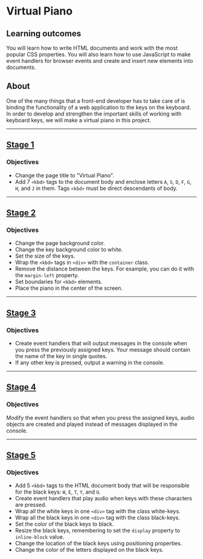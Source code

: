 # Virtual Piano
## Learning outcomes
You will learn how to write HTML documents and work with the most popular CSS properties. You will also learn how to use JavaScript to make event handlers for browser events and create and insert new elements into documents.

## About
One of the many things that a front-end developer has to take care of is binding the functionality of a web application to the keys on the keyboard. In order to develop and strengthen the important skills of working with keyboard keys, we will make a virtual piano in this project.

---

## [Stage 1](https://hyperskill.org/projects/101/stages/556/implement)
### Objectives

* Change the page title to "Virtual Piano".
* Add 7 `<kbd>` tags to the document body and enclose letters `A`, `S`, `D`, `F`, `G`, `H`, and `J` in them. Tags `<kbd>` must be direct descendants of body.

---

## [Stage 2](https://hyperskill.org/projects/101/stages/557/implement)
### Objectives

* Change the page background color.
* Change the key background color to white.
* Set the size of the keys.
* Wrap the `<kbd>` tags in `<div>` with the `container` class.
* Remove the distance between the keys. For example, you can do it with the `margin-left` property.
* Set boundaries for `<kbd>` elements.
* Place the piano in the center of the screen.

---

## [Stage 3](https://hyperskill.org/projects/101/stages/558/implement)
### Objectives

* Create event handlers that will output messages in the console when you press the previously assigned keys. Your message should contain the name of the key in single quotes.
* If any other key is pressed, output a warning in the console.

---

## [Stage 4](https://hyperskill.org/projects/101/stages/559/implement)
### Objectives

Modify the event handlers so that when you press the assigned keys, audio objects are created and played instead of messages displayed in the console.

---

## [Stage 5](https://hyperskill.org/projects/101/stages/560/implement)
### Objectives

* Add 5 `<kbd>` tags to the HTML document body that will be responsible for the black keys: `W`, `E`, `T`, `Y`, and `U`.
* Create event handlers that play audio when keys with these characters are pressed.
* Wrap all the white keys in one `<div>` tag with the class white-keys.
* Wrap all the black keys in one `<div>` tag with the class black-keys.
* Set the color of the black keys to black.
* Resize the black keys, remembering to set the `display` property to `inline-block` value.
* Change the location of the black keys using positioning properties.
* Change the color of the letters displayed on the black keys.
